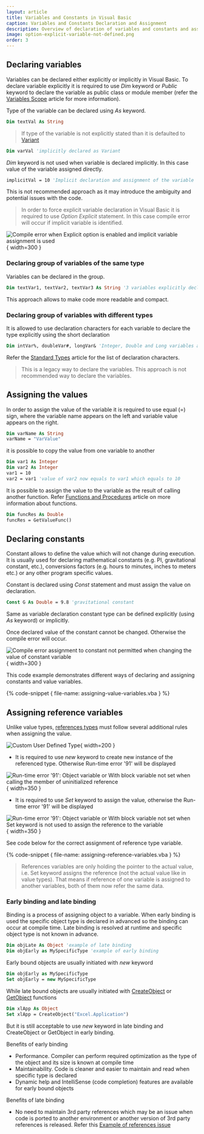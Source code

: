 ```yaml
---
layout: article
title: Variables and Constants in Visual Basic
caption: Variables and Constants Declaration and Assignment
description: Overview of declaration of variables and constants and assignment of values in Visual Basic
image: option-explicit-variable-not-defined.png
order: 3
---
```

## Declaring variables

Variables can be declared either explicitly or implicitly in Visual Basic. To declare variable explicitly it is required to use *Dim* keyword or *Public* keyword to declare the variable as public class or module member (refer the [Variables Scope](visual-basic/variables/scope) article for more information).

Type of the variable can be declared using *As* keyword.

~~~ vb
Dim textVal As String
~~~

> If type of the variable is not explicitly stated than it is defaulted to [Variant](visual-basic/variables/standard-types#variant)

~~~ vb
Dim varVal 'implicitly declared as Variant
~~~

*Dim* keyword is not used when variable is declared implicitly. In this case value of the variable assigned directly. 

~~~ vb
implicitVal = 10 'Implicit declaration and assignment of the variable
~~~

This is not recommended approach as it may introduce the ambiguity and potential issues with the code.

> In order to force explicit variable declaration in Visual Basic it is required to use *Option Explicit* statement. In this case compile error will occur if implicit variable is identified.

![Compile error when Explicit option is enabled and implicit variable assignment is used](option-explicit-variable-not-defined.png){ width=300 }

### Declaring group of variables of the same type

Variables can be declared in the group.

~~~ vb
Dim textVar1, textVar2, textVar3 As String '3 variables explicitly declared as String
~~~

This approach allows to make code more readable and compact.

### Declaring group of variables with different types

It is allowed to use declaration characters for each variable to declare the type explicitly using the short declaration

~~~ vb
Dim intVar%, doubleVar#, longVar& 'Integer, Double and Long variables are declared explicitly using short declaration
~~~

Refer the [Standard Types](visual-basic/variables/standard-types) article for the list of declaration characters.

> This is a legacy way to declare the variables. This approach is not recommended way to declare the variables.

## Assigning the values

In order to assign the value of the variable it is required to use equal (=) sign, where the variable name appears on the left and variable value appears on the right.

~~~ vb
Dim varName As String
varName = "VarValue"
~~~

it is possible to copy the value from one variable to another

~~~ vb
Dim var1 As Integer
Dim var2 As Integer
var1 = 10
var2 = var1 'value of var2 now equals to var1 which equals to 10
~~~

It is possible to assign the value to the variable as the result of calling another function. Refer [Functions and Procedures](visual-basic/functions) article on more information about functions.

~~~ vb
Dim funcRes As Double
funcRes = GetValueFunc()
~~~

## Declaring constants

Constant allows to define the value which will not change during execution. It is usually used for declaring mathematical constants (e.g. PI, gravitational constant, etc.), conversions factors (e.g. hours to minutes, inches to meters etc.) or any other program specific values.

Constant is declared using *Const* statement and must assign the value on declaration.

~~~ vb
Const G As Double = 9.8 'gravitational constant
~~~

Same as variable declaration constant type can be defined explicitly (using *As* keyword) or implicitly.

Once declared value of the constant cannot be changed. Otherwise the compile error will occur.

![Compile error assignment to constant not permitted when changing the value of constant variable](error-changing-constant.png){ width=300 }

This code example demonstrates different ways of declaring and assigning constants and value variables.

{% code-snippet { file-name: assigning-value-variables.vba } %}

## Assigning reference variables

Unlike value types, [references types](visual-basic/variables/user-defined-types#class) must follow several additional rules when assigning the value.

![Custom User Defined Type](user-type-declaration.png){ width=200 }

* It is required to use *new* keyword to create new instance of the referenced type. Otherwise Run-time error '91' will be displayed

![Run-time error '91': Object variable or With block variable not set when calling the member of uninitialized reference](error-91-when-calling-member-non-initialized-class.png){ width=350 }

* It is required to use *Set* keyword to assign the value, otherwise the Run-time error '91' will be displayed

![Run-time error '91': Object variable or With block variable not set when Set keyword is not used to assign the reference to the variable](error-when-not-using-set-keyword.png){ width=350 }

See code below for the correct assignment of reference type variable.

{% code-snippet { file-name: assigning-reference-variables.vba } %}

> References variables are only holding the pointer to the actual value, i.e. Set keyword assigns the reference (not the actual value like in value types). That means if reference of one variable is assigned to another variables, both of them now refer the same data.

### Early binding and late binding

Binding is a process of assigning object to a variable. When early binding is used the specific object type is declared in advanced so the binding can occur at compile time. Late binding is resolved at runtime and specific object type is not known in advance.

~~~ vb
Dim objLate As Object 'example of late binding
Dim objEarly as MySpecificType 'example of early binding
~~~

Early bound objects are usually initiated with *new* keyword

~~~ vb
Dim objEarly as MySpecificType
Set objEarly = new MySpecificType
~~~

While late bound objects are usually initiated with [CreateObject](https://msdn.microsoft.com/en-us/vba/language-reference-vba/articles/createobject-function) or [GetObject](https://msdn.microsoft.com/en-us/vba/language-reference-vba/articles/getobject-function) functions

~~~ vb
Dim xlApp As Object
Set xlApp = CreateObject("Excel.Application")
~~~

But it is still acceptable to use *new* keyword in late binding and CreateObject or GetObject in early binding.

Benefits of early binding

* Performance. Compiler can perform required optimization as the type of the object and its size is known at compile time
* Maintainability. Code is cleaner and easier to maintain and read when specific type is declared
* Dynamic help and IntelliSense (code completion) features are available for early bound objects

Benefits of late binding

* No need to maintain 3rd party references which may be an issue when code is ported to another environment or another version of 3rd party references is released. Refer this [Example of references issue](solidworks-api/troubleshooting/macros/missing-solidworks-type-library-references)
